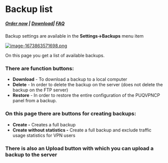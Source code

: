 # Backup list

##### [Order now](https://panel.puqcloud.com/index.php?rp=/store/puqvpn) | [Download](https://download.puqcloud.com/cp/puqvpncp/)| [FAQ](https://faq.puqcloud.com/)

Backup settings are available in the **Settings-&gt;Backups** menu item

[![image-1673863571698.png](https://doc.puq.info/uploads/images/gallery/2023-01/scaled-1680-/image-1673863571698.png)](https://doc.puq.info/uploads/images/gallery/2023-01/image-1673863571698.png)

On this page you get a list of available backups.

### There are function buttons:

- **Download** - To download a backup to a local computer
- **Delete** - In order to delete the backup on the server (does not delete the backup on the FTP server)
- **Restore** - In order to restore the entire configuration of the PUQVPNCP panel from a backup.

### On this page there are buttons for creating backups:

- **Create -** Creates a full backup
- **Create without statistics -** Create a full backup and exclude traffic usage statistics for VPN users

### There is also an **Upload** button with which you can upload a backup to the server
